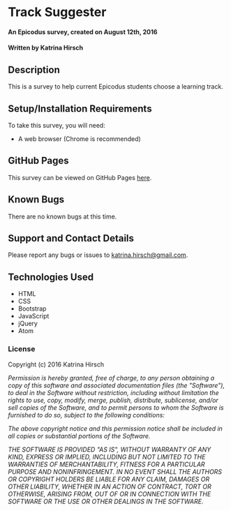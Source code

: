 # Track Suggester #

#### An Epicodus survey, created on August 12th, 2016

#### Written by Katrina Hirsch

## Description ##

This is a survey to help current Epicodus students choose a learning track.

## Setup/Installation Requirements ##

To take this survey, you will need:

* A web browser (Chrome is recommended)

## GitHub Pages ##

This survey can be viewed on GitHub Pages [here](https://khirsch.github.io/track-suggester/).

## Known Bugs ##

There are no known bugs at this time.

## Support and Contact Details ##

Please report any bugs or issues to katrina.hirsch@gmail.com.

## Technologies Used ##

* HTML
* CSS
* Bootstrap
* JavaScript
* jQuery
* Atom

### License ###

Copyright (c) 2016 Katrina Hirsch

_Permission is hereby granted, free of charge, to any person obtaining a copy of this software and associated documentation files (the "Software"), to deal in the Software without restriction, including without limitation the rights to use, copy, modify, merge, publish, distribute, sublicense, and/or sell copies of the Software, and to permit persons to whom the Software is furnished to do so, subject to the following conditions:_

_The above copyright notice and this permission notice shall be included in all copies or substantial portions of the Software._

_THE SOFTWARE IS PROVIDED "AS IS", WITHOUT WARRANTY OF ANY KIND, EXPRESS OR IMPLIED, INCLUDING BUT NOT LIMITED TO THE WARRANTIES OF MERCHANTABILITY, FITNESS FOR A PARTICULAR PURPOSE AND NONINFRINGEMENT. IN NO EVENT SHALL THE AUTHORS OR COPYRIGHT HOLDERS BE LIABLE FOR ANY CLAIM, DAMAGES OR OTHER LIABILITY, WHETHER IN AN ACTION OF CONTRACT, TORT OR OTHERWISE, ARISING FROM, OUT OF OR IN CONNECTION WITH THE SOFTWARE OR THE USE OR OTHER DEALINGS IN THE SOFTWARE._
